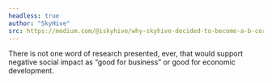 ```yaml
---
headless: true
author: "SkyHive"
src: https://medium.com/@iskyhive/why-skyhive-decided-to-become-a-b-corporation-ad61618828de
---
```

There is not one word of research presented, ever, that would support negative social impact as “good for business” or good for economic development.